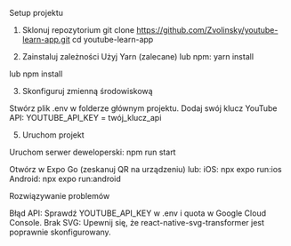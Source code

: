 Setup projektu
1. Sklonuj repozytorium
git clone https://github.com/Zvolinsky/youtube-learn-app.git
cd youtube-learn-app

2. Zainstaluj zależności
Użyj Yarn (zalecane) lub npm:
yarn install

lub
npm install

3. Skonfiguruj zmienną środowiskową

Stwórz plik .env w folderze głównym projektu.
Dodaj swój klucz YouTube API:
YOUTUBE_API_KEY = twój_klucz_api


5. Uruchom projekt

Uruchom serwer deweloperski:
npm run start


Otwórz w Expo Go (zeskanuj QR na urządzeniu) lub:
iOS: npx expo run:ios
Android: npx expo run:android


Rozwiązywanie problemów

Błąd API: Sprawdź YOUTUBE_API_KEY w .env i quota w Google Cloud Console.
Brak SVG: Upewnij się, że react-native-svg-transformer jest poprawnie skonfigurowany.
